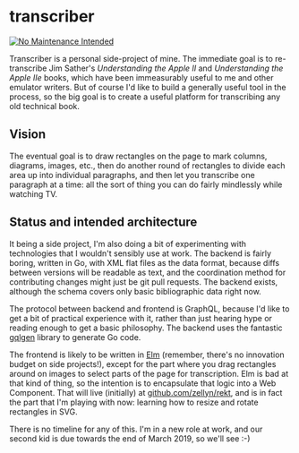 # transcriber

[![No Maintenance Intended](http://unmaintained.tech/badge.svg)](http://unmaintained.tech/)

Transcriber is a personal side-project of mine. The immediate goal is
to re-transcribe Jim Sather's _Understanding the Apple II_ and
_Understanding the Apple IIe_ books, which have been immeasurably
useful to me and other emulator writers. But of course I'd like to
build a generally useful tool in the process, so the big goal is to
create a useful platform for transcribing any old technical book.

## Vision

The eventual goal is to draw rectangles on the page to mark columns,
diagrams, images, etc., then do another round of rectangles to divide
each area up into individual paragraphs, and then let you transcribe
one paragraph at a time: all the sort of thing you can do fairly
mindlessly while watching TV.

## Status and intended architecture

It being a side project, I'm also doing a bit of experimenting with
technologies that I wouldn't sensibly use at work. The backend is
fairly boring, written in Go, with XML flat files as the data format,
because diffs between versions will be readable as text, and the
coordination method for contributing changes might just be git pull
requests. The backend exists, although the schema covers only basic
bibliographic data right now.

The protocol between backend and frontend is GraphQL, because I'd like
to get a bit of practical experience with it, rather than just hearing
hype or reading enough to get a basic philosophy. The backend uses the
fantastic [gqlgen](https://gqlgen.com/) library to generate Go code.

The frontend is likely to be written in [Elm](https://elm-lang.org/)
(remember, there's no innovation budget on side projects!), except for
the part where you drag rectangles around on images to select parts of
the page for transcription. Elm is bad at that kind of thing, so the
intention is to encapsulate that logic into a Web Component. That will
live (initially) at
[github.com/zellyn/rekt](https://github.com/zellyn/rekt), and is in
fact the part that I'm playing with now: learning how to resize and
rotate rectangles in SVG.

There is no timeline for any of this. I'm in a new role at work, and
our second kid is due towards the end of March 2019, so we'll see :-)
